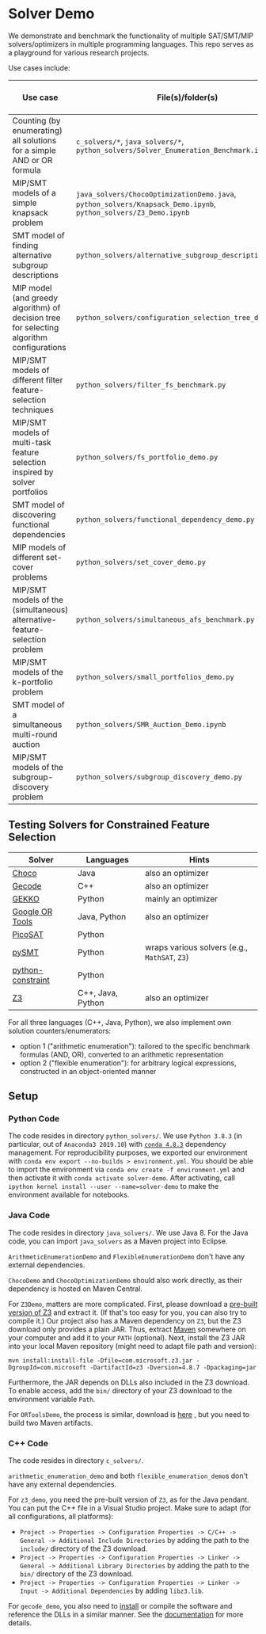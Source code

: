 # Solver Demo

We demonstrate and benchmark the functionality of multiple SAT/SMT/MIP solvers/optimizers in multiple programming languages.
This repo serves as a playground for various research projects.

Use cases include:

|Use case|File(s)/folder(s)|Related project repo|Related paper|
|---|---|---|---|
|Counting (by enumerating) all solutions for a simple AND or OR formula|`c_solvers/*`, `java_solvers/*`, `python_solvers/Solver_Enumeration_Benchmark.ipynb`|[repo](https://github.com/Jakob-Bach/Constrained-Filter-Feature-Selection)|[paper](https://doi.org/10.1007/s42979-022-01338-z)|
|MIP/SMT models of a simple knapsack problem|`java_solvers/ChocoOptimizationDemo.java`, `python_solvers/Knapsack_Demo.ipynb`, `python_solvers/Z3_Demo.ipynb`|[repo](https://github.com/Jakob-Bach/Constrained-Filter-Feature-Selection)|[paper](https://doi.org/10.1007/s42979-022-01338-z)|
|SMT model of finding alternative subgroup descriptions|`python_solvers/alternative_subgroup_description_demo.py`|||
|MIP model (and greedy algorithm) of decision tree for selecting algorithm configurations|`python_solvers/configuration_selection_tree_demo.py`|||
|MIP/SMT models of different filter feature-selection techniques|`python_solvers/filter_fs_benchmark.py`|[repo](https://github.com/Jakob-Bach/Alternative-Feature-Selection)|[paper](https://doi.org/10.48550/arXiv.2307.11607)|
|MIP/SMT models of multi-task feature selection inspired by solver portfolios|`python_solvers/fs_portfolio_demo.py`|||
|SMT model of discovering functional dependencies|`python_solvers/functional_dependency_demo.py`|||
|MIP models of different set-cover problems|`python_solvers/set_cover_demo.py`|||
|MIP/SMT models of the (simultaneous) alternative-feature-selection problem|`python_solvers/simultaneous_afs_benchmark.py`|[repo](https://github.com/Jakob-Bach/Alternative-Feature-Selection)|[paper](https://doi.org/10.48550/arXiv.2307.11607)|
|MIP/SMT models of the k-portfolio problem|`python_solvers/small_portfolios_demo.py`|[repo](https://github.com/Jakob-Bach/Small-Portfolios)|[paper](https://doi.org/10.4230/LIPIcs.SAT.2022.2)|
|SMT model of a simultaneous multi-round auction |`python_solvers/SMR_Auction_Demo.ipynb`|[repo](https://github.com/Jakob-Bach/Analyzing-Auction-Verification)|[paper](https://doi.org/10.1109/ACCESS.2022.3154445)|
|MIP/SMT models of the subgroup-discovery problem|`python_solvers/subgroup_discovery_demo.py`|||

## Testing Solvers for Constrained Feature Selection

|Solver|Languages|Hints|
|---|---|---|
|[Choco](https://choco-solver.org/) |Java|also an optimizer|
|[Gecode](https://www.gecode.org/) |C++|also an optimizer|
|[GEKKO](https://gekko.readthedocs.io/en/latest/) |Python|mainly an optimizer|
|[Google OR Tools](https://developers.google.com/optimization/introduction/overview) |Java, Python|also an optimizer|
|[PicoSAT](https://pypi.org/project/pycosat/) |Python||
|[pySMT](https://github.com/pysmt/pysmt) |Python|wraps various solvers (e.g., `MathSAT`, `Z3`)|
|[python-constraint](https://labix.org/python-constraint) |Python||
|[Z3](https://github.com/Z3Prover/z3/wiki) |C++, Java, Python|also an optimizer|

For all three languages (C++, Java, Python), we also implement own solution counters/enumerators:

- option 1 ("arithmetic enumeration"): tailored to the specific benchmark formulas (AND, OR), converted to an arithmetic representation
- option 2 ("flexible enumeration"): for arbitrary logical expressions, constructed in an object-oriented manner

## Setup

### Python Code

The code resides in directory `python_solvers/`.
We use `Python 3.8.3` (in particular, out of `Anaconda3 2019.10`) with [`conda 4.8.3`](https://docs.conda.io/en/latest/) dependency management.
For reproducibility purposes, we exported our environment with `conda env export --no-builds > environment.yml`.
You should be able to import the environment via `conda env create -f environment.yml`
and then activate it with `conda activate solver-demo`.
After activating, call `ipython kernel install --user --name=solver-demo` to make the environment available for notebooks.

### Java Code

The code resides in directory `java_solvers/`.
We use Java 8.
For the Java code, you can import `java_solvers` as a Maven project into Eclipse.

`ArithmeticEnumerationDemo` and `FlexibleEnumerationDemo` don't have any external dependencies.

`ChocoDemo` and `ChocoOptimizationDemo` should also work directly, as their dependency is hosted on Maven Central.

For `Z3Demo`, matters are more complicated.
First, please download a [pre-built version of Z3](https://github.com/Z3Prover/z3/releases) and extract it.
(If that's too easy for you, you can also try to compile it.)
Our project also has a Maven dependency on `Z3`, but the Z3 download only provides a plain JAR.
Thus, extract [Maven](https://maven.apache.org/download.cgi) somewhere on your computer and add it to your `PATH` (optional).
Next, install the Z3 JAR into your local Maven repository (might need to adapt file path and version):

```
mvn install:install-file -Dfile=com.microsoft.z3.jar -DgroupId=com.microsoft -DartifactId=z3 -Dversion=4.8.7 -Dpackaging=jar
```

Furthermore, the JAR depends on DLLs also included in the Z3 download.
To enable access, add the `bin/` directory of your Z3 download to the environment variable `Path`.

For `ORToolsDemo`, the process is similar, download is [here](https://developers.google.com/optimization/install/download) , but you need to build two Maven artifacts.

### C++ Code

The code resides in directory `c_solvers/`.

`arithmetic_enumeration_demo` and both `flexible_enumeration_demo`s don't have any external dependencies.

For `z3_demo`, you need the pre-built version of `Z3`, as for the Java pendant.
You can put the C++ file in a Visual Studio project.
Make sure to adapt (for all configurations, all platforms):

- `Project -> Properties -> Configuration Properties -> C/C++ -> General -> Additional Include Directories` by adding the path to the `include/` directory of the Z3 download.
- `Project -> Properties -> Configuration Properties -> Linker -> General -> Additional Library Directories` by adding the path to the `bin/` directory of the Z3 download.
- `Project -> Properties -> Configuration Properties -> Linker -> Input -> Additional Dependencies` by adding `libz3.lib`.

For `gecode_demo`, you also need to [install](https://www.gecode.org/download.html) or compile the software and reference the DLLs in a similar manner.
See the [documentation](https://www.gecode.org/doc-latest/MPG.pdf) for more details.
